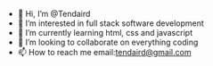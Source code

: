 - 👋 Hi, I’m @Tendaird
- 👀 I’m interested in full stack software development
- 🌱 I’m currently learning html, css and javascript
- 💞️ I’m looking to collaborate on everything coding
- 📫 How to reach me email:tendaird@gmail.com

<!---
Tendaird/Tendaird is a ✨ special ✨ repository because its `README.md` (this file) appears on your GitHub profile.
You can click the Preview link to take a look at your changes.
--->
